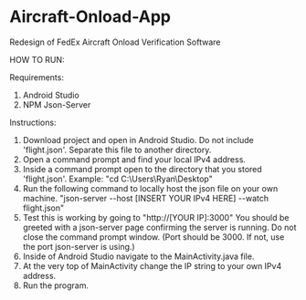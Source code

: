 # Aircraft-Onload-App
Redesign of FedEx Aircraft Onload Verification Software


HOW TO RUN:

Requirements:
  1. Android Studio
  2. NPM Json-Server
  
 Instructions:
  1. Download project and open in Android Studio. Do not include 'flight.json'. Separate this file to another directory.
  2. Open a command prompt and find your local IPv4 address.
  3. Inside a command prompt open to the directory that you stored 'flight.json'. Example: "cd C:\Users\Ryan\Desktop"
  4. Run the following command to locally host the json file on your own machine. "json-server --host [INSERT YOUR IPv4 HERE] --watch flight.json"
  5. Test this is working by going to "http://[YOUR IP]:3000" You should be greeted with a json-server page confirming the server is running. 
     Do not close the command prompt window. (Port should be 3000. If not, use the port json-server is using.)
  6. Inside of Android Studio navigate to the MainActivity.java file.
  7. At the very top of MainActivity change the IP string to your own IPv4 address.
  8. Run the program.

